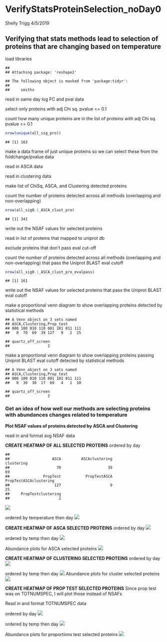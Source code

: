 VerifyStatsProteinSelection\_noDay0
================
Shelly Trigg
4/5/2019

Verifying that stats methods lead to selection of proteins that are changing based on temperature
-------------------------------------------------------------------------------------------------

load libraries

    ## 
    ## Attaching package: 'reshape2'

    ## The following object is masked from 'package:tidyr':
    ## 
    ##     smiths

read in same day log FC and pval data

select only proteins with adj Chi sq. pvalue \<= 0.1

count how many unique proteins are in the list of proteins with adj Chi sq. pvalue \<= 0.1

``` r
nrow(unique(all_sig_pro))
```

    ## [1] 163

make a data frame of just unique proteins so we can select these from the foldchange/pvalue data

read in ASCA data

read in clustering data

make list of ChiSq, ASCA, and Clustering detected proteins

count the number of proteins detected across all methods (overlapping and non-overlapping)

``` r
nrow(all_sig0.1_ASCA_clust_pro)
```

    ## [1] 341

write out the NSAF values for selected proteins

read in list of proteins that mapped to uniprot db

exclude proteins that don't pass eval cut-off

count the number of proteins detected across all methods (overlapping and non-overlapping) that pass the Uniprot BLAST eval cutoff

``` r
nrow(all_sig0.1_ASCA_clust_pro_evalpass)
```

    ## [1] 161

write out the NSAF values for selected proteins that pass the Uniprot BLAST eval cutoff

make a proportional venn diagram to show overlapping proteins detected by statistical methods

    ## A Venn object on 3 sets named
    ## ASCA,Clustering,Prop_test 
    ## 000 100 010 110 001 101 011 111 
    ##   0  70  69  39 127   9   2  25

    ## quartz_off_screen 
    ##                 2

make a proportional venn diagram to show overlapping proteins passing Uniprot BLAST eval cutoff detected by statistical methods

    ## A Venn object on 3 sets named
    ## ASCA,Clustering,Prop_test 
    ## 000 100 010 110 001 101 011 111 
    ##   0  30  30  17  69   4   1  10

    ## quartz_off_screen 
    ##                 2

### Get an idea of how well our methods are selecting proteins with abundances changes related to temperature

**Plot NSAF values of proteins detected by ASCA and Clustering**

read in and format avg NSAF data

**CREATE HEATMAP OF ALL SELECTED PROTEINS** ordered by day

    ## 
    ##                   ASCA         ASCAclustering             clustering 
    ##                     70                     39                     69 
    ##               PropTest           PropTestASCA PropTestASCAclustering 
    ##                    127                      9                     25 
    ##     PropTestclustering 
    ##                      2

![](VerifyStatsProteinSelection_noDay0_files/figure-markdown_github/unnamed-chunk-18-1.png)

ordered by temperature then day ![](VerifyStatsProteinSelection_noDay0_files/figure-markdown_github/unnamed-chunk-19-1.png)

**CREATE HEATMAP OF ASCA SELECTED PROTEINS** ordered by day ![](VerifyStatsProteinSelection_noDay0_files/figure-markdown_github/unnamed-chunk-20-1.png)

ordered by temp then day ![](VerifyStatsProteinSelection_noDay0_files/figure-markdown_github/unnamed-chunk-21-1.png)

Abundance plots for ASCA selected proteins ![](VerifyStatsProteinSelection_noDay0_files/figure-markdown_github/unnamed-chunk-22-1.png)

**CREATE HEATMAP OF CLUSTERING SELECTED PROTEINS** ordered by day ![](VerifyStatsProteinSelection_noDay0_files/figure-markdown_github/unnamed-chunk-23-1.png)

ordered by temp then day ![](VerifyStatsProteinSelection_noDay0_files/figure-markdown_github/unnamed-chunk-24-1.png) Abundance plots for cluster selected proteins ![](VerifyStatsProteinSelection_noDay0_files/figure-markdown_github/unnamed-chunk-25-1.png)

**CREATE HEATMAP OF PROP TEST SELECTED PROTEINS** Since prop test was on TOTNUMSPEC, I will plot those instead of NSAFs

Read in and format TOTNUMSPEC data

ordered by day ![](VerifyStatsProteinSelection_noDay0_files/figure-markdown_github/unnamed-chunk-27-1.png)

ordered by temp then day ![](VerifyStatsProteinSelection_noDay0_files/figure-markdown_github/unnamed-chunk-28-1.png)

Abundance plots for proportions test selected proteins ![](VerifyStatsProteinSelection_noDay0_files/figure-markdown_github/unnamed-chunk-29-1.png)
